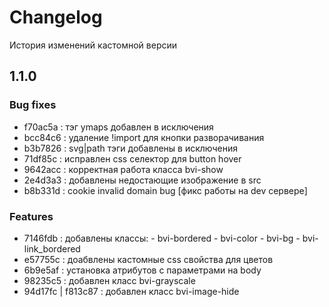 # Changelog

История изменений кастомной версии

## 1.1.0

### Bug fixes
* f70ac5a : тэг ymaps добавлен в исключения
* bcc84c6 : удаление !import для кнопки разворачивания
* b3b7826 : svg|path тэги добавлены в исключения
* 71df85c : исправлен css селектор для button hover
* 9642acc : корректная работа класса bvi-show
* 2e4d3a3 : добавлены недостающие изображение в src
* b8b331d : cookie invalid domain bug [фикс работы на dev сервере]

### Features

* 7146fdb : добавлены классы: - bvi-bordered - bvi-color - bvi-bg - bvi-link_bordered
* e57755c : доабвлены кастомные css свойства для цветов
* 6b9e5af : установка атрибутов с параметрами на body
* 98235c5 : добавлен класс bvi-grayscale
* 94d17fc | f813c87 : добавлен класс bvi-image-hide
